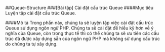 ##Queue-Structure
###[Bài tập] Cài đặt cấu trúc Queue
####Mục tiêu
Luyện tập cài đặt cấu trúc Queue.

####Mô tả 
Trong phần này, chúng ta sẽ luyện tập việc cài đặt cấu trúc Queue sử dụng ngôn ngữ PHP. Chúng ta sẽ cài đặt để hiểu kỹ hơn về ý nghĩa của Queue, còn trong thực tế thì có thể chúng ta sẽ ưu tiên các cấu trúc đã được xây dựng sẵn của ngôn ngữ PHP mà không sử dụng cấu trúc do chúng ta tự xây dựng.

